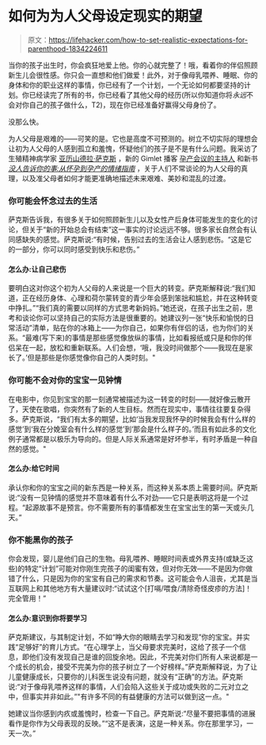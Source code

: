 # 如何为为人父母设定现实的期望

> 原文：<https://lifehacker.com/how-to-set-realistic-expectations-for-parenthood-1834224611>

当你的孩子出生时，你会疯狂地爱上他。你的心就完整了！哦，看着你的伴侣照顾新生儿会很性感。你只会一直想和他们做爱！此外，对于像母乳喂养、睡眠、你的身体和你的职业这样的事情，你已经有了一个计划，一个无论如何都要坚持的计划。你已经读完了所有的书，你已经看了其他父母的经历(所以你知道你将*永远*不会对你自己的孩子做什么，T2)，现在你已经准备好赢得父母身份了。



没那么快。

为人父母是艰难的——可笑的是。它也是高度不可预测的。树立不切实际的理想会让初为人父母的人感到孤立和羞愧，怀疑他们的孩子是不是有什么问题。我采访了生殖精神病学家 [亚历山德拉·萨克斯](http://www.alexandrasacksmd.com/) ，新的 Gimlet 播客 [孕产会议的主持人](https://www.gimletmedia.com/shows/motherhood-sessions) 和新书 [*没人告诉你的事:从怀孕到孕产的情绪指南*](https://www.amazon.com/What-One-Tells-You-Motherhood/dp/1501112562/ref=as_sl_pc_qf_sp_asin_til?asc_campaign=InlineText&asc_refurl=https://lifehacker.com/how-to-set-realistic-expectations-for-parenthood-1834224611&asc_source=&creativeASIN=1501112562&linkCode=w00&linkId=2df1e297b8d543ebd90314439e2f1a31&tag=kinjalifehackerlink-20) ，关于人们不常谈论的为人父母的真理，以及准父母者如何才能更准确地描述未来艰难、美妙和混乱的过渡。

### 你可能会怀念过去的生活

萨克斯告诉我，有很多关于如何照顾新生儿以及女性产后身体可能发生的变化的讨论，但关于“新的开始总会有结束”这一事实的讨论远远不够。很多家长自然会有认同感缺失的感觉。萨克斯说:“有时候，告别过去的生活会让人感到悲伤。“这是它的一部分，你可以同时感受到快乐和悲伤。”

#### 怎么办:**让自己悲伤**

要明白这对你这个初为人父母的人来说是一个巨大的转变。萨克斯解释说:“我们知道，正在经历身体、心理和荷尔蒙转变的青少年会感到笨拙和尴尬，并在这种转变中挣扎。”“我们真的需要以同样的方式思考新妈妈。”她还说，在孩子出生之前，思考和谈论你可以坚持自己的实际方法是很重要的。她建议列一张“快乐和愉悦的日常活动”清单，贴在你的冰箱上——为你自己，如果你有伴侣的话，也为你们的关系。“最难(写下来)的事情是那些感觉像放纵的事情，比如看报纸或只是和你的伴侣呆在一起，放松和重新联系。人们会想，‘哦，我没时间做那个——我现在是家长了。’但是那些是你感觉像你自己的人类时刻。"

### 你可能不会对你的宝宝一见钟情

在电影中，你见到宝宝的那一刻通常被描述为这一转变的时刻——就好像云散开了，天使在歌唱，你突然有了新的人生目标。然而在现实中，事情往往要复杂得多。萨克斯说，“我们有太多的期望，比如‘当我发现我怀孕的时候我会有什么样的感觉’到‘我在分娩室会有什么样的感觉’到‘那会是什么样子的。’而且有如此多的文化例子通常都是以极乐为导向的。但是人际关系通常是好坏参半，有时矛盾是一种自然的感觉。"

#### 怎么办:**给它时间**

承认你和你的宝宝之间的新东西是一种关系，而这种关系本质上需要时间。萨克斯说:“没有一见钟情的感觉并不意味着有什么不对劲——它只是表明这将是一个过程。“起源故事不是预言。你不需要所有的事情都发生在宝宝出生的第一天或头几天。”

### **你不能黑你的孩子**

你会发现，婴儿是他们自己的生物。母乳喂养、睡眠时间表或外界支持(或缺乏这些)的特定“计划”可能对你刚生完孩子的闺蜜有效，但对你无效——不是因为你做错了什么，只是因为你的宝宝有自己的需求和节奏。这可能会令人沮丧，尤其是当互联网上和其他地方有大量建议时:“试试这个[打嗝/喂食/清除奇怪皮疹的方法]！完全管用！”

#### 怎么办:**意识到你将要学习**

萨克斯建议，与其制定计划，不如“睁大你的眼睛去学习和发现”你的宝宝。并实践“足够好”的育儿方式。“在心理学上，当父母要求完美时，这给了孩子一个信息，即他们没有发现自己是谁的回旋余地。因此，不完美对你们所有人来说都是一个成长的机会，接受不完美为你的孩子树立了一个好榜样。”萨克斯解释说，为了让儿童健康成长，只要你的儿科医生说没有问题，就没有“正确”的方法。萨克斯说:“对于像母乳喂养这样的事情，人们会陷入这些关于成功或失败的二元对立之中，但事实并非如此。”"有许多不同的有益健康的方法可以做到这一点。"

她建议当你感到内疚或羞愧时，检查一下自己。萨克斯说:“尽量不要把事情的进展看作是你作为父母表现的反映。”“这不是表演，这是一种关系。你在那里学习，一天一次。”